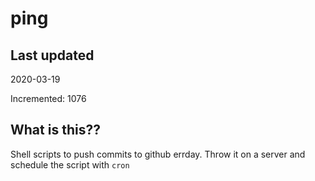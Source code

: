 # ping

## Last updated
2020-03-19

Incremented: 1076

## What is this??
Shell scripts to push commits to github errday. Throw it on a server and schedule the script with `cron`

